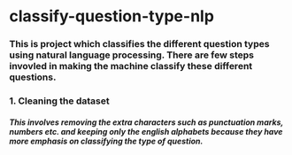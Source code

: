# classify-question-type-nlp

### This is project which classifies the different question types using natural language processing. There are few steps invovled in making the machine classify these different questions.
### 1. Cleaning the dataset
##### This involves removing the extra characters such as punctuation marks, numbers etc. and keeping only the english alphabets because they have more emphasis on classifying the type of question.
